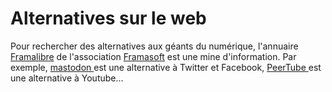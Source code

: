 # Alternatives sur le web

Pour rechercher des alternatives aux géants du numérique, l'annuaire [Framalibre](https://framalibre.org/) de l'association [Framasoft](https://framasoft.org/fr/) est une mine d'information. Par exemple, [mastodon <i class="fa fa-mastodon" aria-hidden="true"></i>](https://joinmastodon.org/) est une alternative à Twitter et Facebook, [PeerTube <i class="fa fa-peertube" aria-hidden="true"></i>](https://joinpeertube.org/fr/) est une alternative à Youtube...